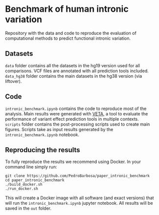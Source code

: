 # Benchmark of human intronic variation

Repository with the data and code to reproduce the evaluation of computational methods to predict functional intronic variation.

## Datasets
`data` folder contains all the datasets in the hg19 version used for all comparisons. VCF files are annotated with all prediction tools included.\
`data_hg38` folder contains the main datasets in the hg38 version (via liftover). 

## Code
`intronic_benchmark.ipynb` contains the code to reproduce most of the analysis. Main results were generated with [VETA](https://github.com/PedroBarbosa/VETA), a tool to evaluate the performance of variant effect prediction tools in multiple contexts.\
`scripts` folder contains the post-processing scripts used to create main figures. Scripts take as input results generated by the `intronic_benchmark.ipynb` notebook.

## Reproducing the results
To fully reproduce the results we recommend using Docker. In your command line simply run:
```
git clone https://github.com/PedroBarbosa/paper_intronic_benchmark
cd paper_intronic_benchmark
./build_docker.sh
./run_docker.sh
```

This will create a Docker image with all software (and exact versions) that will run the `intronic_benchmark.ipynb` jupyter notebook. All results will be saved in the `out` folder.